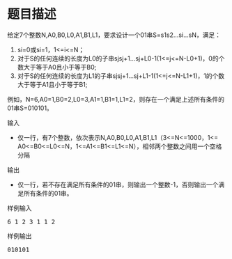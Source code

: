 # 题目描述


<p>
	给定7个整数N,A0,B0,L0,A1,B1,L1，要求设计一个01串S=s1s2…si…sN，满足：
</p>
<ol>
	<li>
		si=0或si=1，1&lt;=i&lt;=N；
	</li>
	<li>
		对于S的任何连续的长度为L0的子串sjsj+1…sj+L0-1(1&lt;=j&lt;=N-L0+1)，0的个数大于等于A0且小于等于B0;
	</li>
	<li>
		对于S的任何连续的长度为L1的子串sjsj+1…sj+L1-1(1&lt;=j&lt;=N-L1+1)，1的个数大于等于A1且小于等于B1;
	</li>
</ol>
<p>
	例如，N=6,A0=1,B0=2,L0=3,A1=1,B1=1,L1=2，则存在一个满足上述所有条件的01串S=010101。
</p>
<p>
	输入
</p>
<ul>
	<li>
		仅一行，有7个整数，依次表示N,A0,B0,L0,A1,B1,L1（3&lt;=N&lt;=1000，1&lt;= A0&lt;=B0&lt;=L0&lt;=N，1&lt;=A1&lt;=B1&lt;=L1&lt;=N），相邻两个整数之间用一个空格分隔
	</li>
</ul>
<p>
	输出
</p>
<ul>
	<li>
		仅一行，若不存在满足所有条件的01串，则输出一个整数-1，否则输出一个满足所有条件的01串。
	</li>
</ul>
<p>
	样例输入
</p>
<pre>6 1 2 3 1 1 2
</pre>
<p>
	样例输出
</p>
<pre>010101
</pre>
